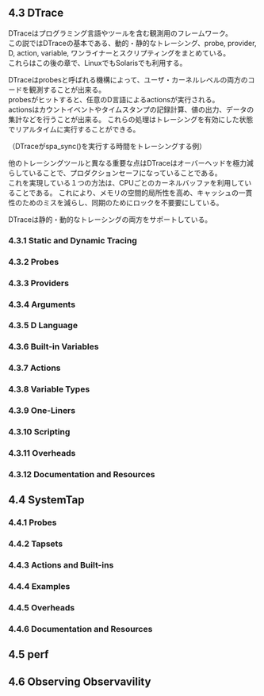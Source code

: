 ## 4.3 DTrace

DTraceはプログラミング言語やツールを含む観測用のフレームワーク。  
この説ではDTraceの基本である、動的・静的なトレーシング、probe, provider, D, action, variable, ワンライナーとスクリプティングをまとめている。  
これらはこの後の章で、LinuxでもSolarisでも利用する。

DTraceはprobesと呼ばれる機構によって、ユーザ・カーネルレベルの両方のコードを観測することが出来る。  
probesがヒットすると、任意のD言語によるactionsが実行される。  
actionsはカウントイベントやタイムスタンプの記録計算、値の出力、データの集計などを行うことが出来る。
これらの処理はトレーシングを有効にした状態でリアルタイムに実行することができる。

（DTraceがspa_sync()を実行する時間をトレーシングする例）

他のトレーシングツールと異なる重要な点はDTraceはオーバーヘッドを極力減らしていることで、プロダクションセーフになっていることである。  
これを実現している１つの方法は、CPUごとのカーネルバッファを利用していることである。
これにより、メモリの空間的局所性を高め、キャッシュの一貫性のためのミスを減らし、同期のためにロックを不要要にしている。

DTraceは静的・動的なトレーシングの両方をサポートしている。  


### 4.3.1 Static and Dynamic Tracing




### 4.3.2 Probes



### 4.3.3 Providers



### 4.3.4 Arguments


### 4.3.5 D Language


### 4.3.6 Built-in Variables




### 4.3.7 Actions


### 4.3.8 Variable Types



### 4.3.9 One-Liners



### 4.3.10 Scripting


### 4.3.11 Overheads


### 4.3.12 Documentation and Resources


## 4.4 SystemTap


### 4.4.1 Probes



### 4.4.2 Tapsets



### 4.4.3 Actions and Built-ins


### 4.4.4 Examples


### 4.4.5 Overheads


### 4.4.6 Documentation and Resources


## 4.5 perf


## 4.6 Observing Observavility

